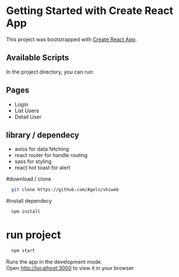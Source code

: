 # Getting Started with Create React App

This project was bootstrapped with [Create React App](https://github.com/facebook/create-react-app).

## Available Scripts

In the project directory, you can run:

## Pages

 - Login
 - List Users
 - Detail User
 
## library / dependecy
- axios for data fetching
- react router for handle routing
- sass for styling
- react hot toast for alert

#download / clone

```bash
  git clone https://github.com/Agels/vhiweb
```

#install dependecy

```bash
  npm install
```

# run project
```bash
  npm start
```

Runs the app in the development mode.\
Open [http://localhost:3000](http://localhost:3000) to view it in your browser

